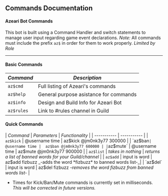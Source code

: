 ## Commands Documentation
#### Azeari Bot Commands

This bot is built using a Command Handler and switch statements to manage user input regarding game event declarations.
*Note:* All commands must include the prefix `az$` in order for them to work properly. *Limited by Role* 
___

#### **Basic Commands**
| _Command_ | _Description_ |
| ----------- | ----------- |
| `az$cmd` | Full listing of Azeari's commands |
| `az$help` | General purpose asistance for commands |
| `az$info` | Design and Build Info for Azeari Bot |
| `az$rules` | Link to #rules channel in Guild  |

#### **Quick Commands**
| _Command_ | _Parameters_ | _Functionality_ |
| ----------- | ----------- |
| `az$kick` | @username time | az$kick @jm0nk3y77 300000 |
| `az$ban` | @username time |  az$ban @jm0nk3y77 600000 |
| `az$mute` | @username time | az$mute @jm0nk3y77 900000 |
| `az$list` | _takes in nothing_ |  _returns a list of banned words for your Guild/channel_ |
| `az$add` | input is word | az$add fizbuzz _-adds the word *fizbuzz* to banned words list-_|
| `az$del` | input is word | az$del fizbuzz _-removes the word *fizbuzz* from banned words list-_ |
* Times for Kick/Ban/Mute commands is currently set in milliseconds. *This will be corrected in future versions.*
